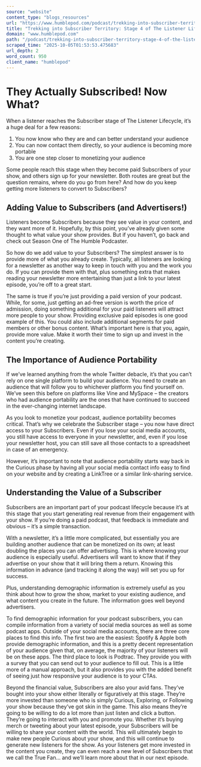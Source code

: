 ```yaml
---
source: "website"
content_type: "blogs_resources"
url: "https://www.humblepod.com/podcast/trekking-into-subscriber-territory-stage-4-of-the-listener-lifecycle/"
title: "Trekking into Subscriber Territory: Stage 4 of The Listener Lifecycle"
domain: "www.humblepod.com"
path: "/podcast/trekking-into-subscriber-territory-stage-4-of-the-listener-lifecycle/"
scraped_time: "2025-10-05T01:53:53.475683"
url_depth: 2
word_count: 950
client_name: "humblepod"
---
```


# They Actually Subscribed! Now What?

When a listener reaches the Subscriber stage of The Listener Lifecycle, it’s a huge deal for a few reasons:  

1.  You now know who they are and can better understand your audience
2.  You can now contact them directly, so your audience is becoming more portable
3.  You are one step closer to monetizing your audience

Some people reach this stage when they become paid Subscribers of your show, and others sign up for your newsletter. Both routes are great but the question remains, where do you go from here? And how do you keep getting more listeners to convert to Subscribers?

## Adding Value to Subscribers (and Advertisers!)

Listeners become Subscribers because they see value in your content, and they want more of it. Hopefully, by this point, you’ve already given some thought to what value your show provides. But if you haven’t, go back and check out Season One of The Humble Podcaster.

So how do we add value to your Subscribers? The simplest answer is to provide more of what you already create. Typically, all listeners are looking for a newsletter as another way to keep in touch with you and the work you do. If you can provide them with that, plus something extra that makes reading your newsletter more entertaining than just a link to your latest episode, you’re off to a great start.

The same is true if you’re just providing a paid version of your podcast. While, for some, just getting an ad-free version is worth the price of admission, doing something additional for your paid listeners will attract more people to your show. Providing exclusive paid episodes is one good example of this. You could also include additional segments for paid members or other bonus content. What’s important here is that you, again, provide more value. Make it worth their time to sign up and invest in the content you’re creating. 

## The Importance of Audience Portability

If we’ve learned anything from the whole Twitter debacle, it’s that you can’t rely on one single platform to build your audience. You need to create an audience that will follow you to whichever platform you find yourself on. We’ve seen this before on platforms like Vine and MySpace – the creators who had audience portability are the ones that have continued to succeed in the ever-changing internet landscape.  

As you look to monetize your podcast, audience portability becomes critical. That’s why we celebrate the Subscriber stage – you now have direct access to your Subscribers. Even if you lose your social media accounts, you still have access to everyone in your newsletter, and, even if you lose your newsletter host, you can still save all those contacts to a spreadsheet in case of an emergency.

However, it’s important to note that audience portability starts way back in the Curious phase by having all your social media contact info easy to find on your website and by creating a LinkTree or a similar link-sharing service.

## Understanding the Value of a Subscriber

Subscribers are an important part of your podcast lifecycle because it’s at this stage that you start generating real revenue from their engagement with your show. If you’re doing a paid podcast, that feedback is immediate and obvious – it’s a simple transaction.  

With a newsletter, it’s a little more complicated, but essentially you are building another audience that can be monetized on its own; at least doubling the places you can offer advertising. This is where knowing your audience is especially useful. Advertisers will want to know that if they advertise on your show that it will bring them a return. Knowing this information in advance (and tracking it along the way) will set you up for success.  

Plus, understanding demographic information is extremely useful as you think about how to grow the show, market to your existing audience, and what content you create in the future. The information goes well beyond advertisers.  

To find demographic information for your podcast subscribers, you can compile information from a variety of social media sources as well as some podcast apps. Outside of your social media accounts, there are three core places to find this info. The first two are the easiest: Spotify & Apple both provide demographic information, and this is a pretty decent representation of your audience given that, on average, the majority of your listeners will be on these apps. The third place to look is Podtrac. They provide you with a survey that you can send out to your audience to fill out. This is a little more of a manual approach, but it also provides you with the added benefit of seeing just how responsive your audience is to your CTAs.  

Beyond the financial value, Subscribers are also your avid fans. They’ve bought into your show either literally or figuratively at this stage. They’re more invested than someone who is simply Curious, Exploring, or Following your show because they’ve got skin in the game. This also means they’re going to be willing to do a lot more than just listen and click a button. They’re going to interact with you and promote you. Whether it’s buying merch or tweeting about your latest episode, your Subscribers will be willing to share your content with the world. This will ultimately begin to make new people Curious about your show, and this will continue to generate new listeners for the show. As your listeners get more invested in the content you create, they can even reach a new level of Subscribers that we call the True Fan… and we’ll learn more about that in our next episode.